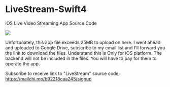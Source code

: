 # LiveStream-Swift4
iOS Live Video Streaming App Source Code


<img src="https://cdn.rawgit.com/empireappdesignz/LiveStream-Swift4/master/DirectoryPath/IMG_1390.jpg" />

Unfortunately, this app file exceeds 25MB to upload on here. I went ahead and uploaded to Google Drive, subscribe to my email list and I'll forward you the link to download the files.
Understand this is Only for iOS platform. The backend will not be included in the files. You will have to pay for them to operate the app.

Subscribe to receive link to "LiveStream" source code:
https://mailchi.mp/b92218caa245/signup
